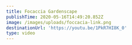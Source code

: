 ```yaml
---
title: Focaccia Gardenscape
publishTime: 2020-05-16T14:49:20.852Z
image: /images/uploads/foccacia-link.png
destinationUrl: 'https://youtu.be/1PkR7HI8K_0'
type: video
---
```


